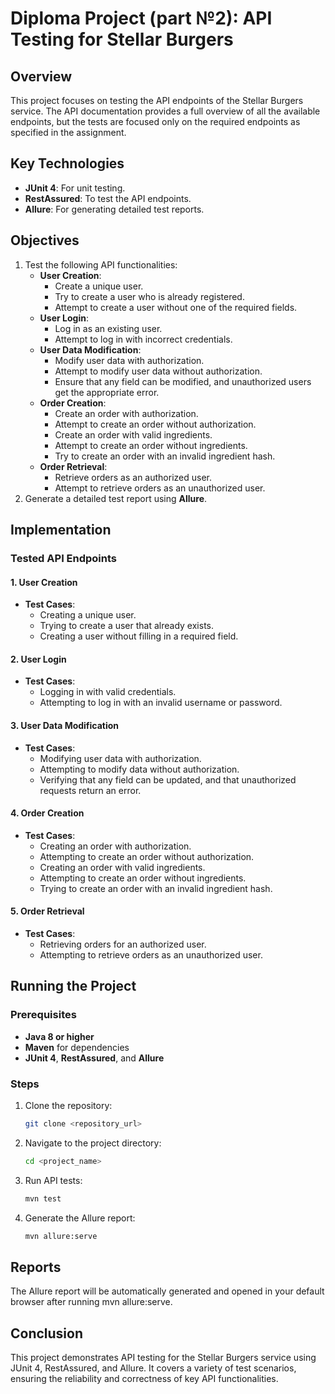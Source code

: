# Diploma Project (part №2): API Testing for Stellar Burgers 

## Overview
This project focuses on testing the API endpoints of the Stellar Burgers service. The API documentation provides a full overview of all the available endpoints, but the tests are focused only on the required endpoints as specified in the assignment.

## Key Technologies
- **JUnit 4**: For unit testing.
- **RestAssured**: To test the API endpoints.
- **Allure**: For generating detailed test reports.

## Objectives
1. Test the following API functionalities:
   - **User Creation**:
     - Create a unique user.
     - Try to create a user who is already registered.
     - Attempt to create a user without one of the required fields.
   - **User Login**:
     - Log in as an existing user.
     - Attempt to log in with incorrect credentials.
   - **User Data Modification**:
     - Modify user data with authorization.
     - Attempt to modify user data without authorization.
     - Ensure that any field can be modified, and unauthorized users get the appropriate error.
   - **Order Creation**:
     - Create an order with authorization.
     - Attempt to create an order without authorization.
     - Create an order with valid ingredients.
     - Attempt to create an order without ingredients.
     - Try to create an order with an invalid ingredient hash.
   - **Order Retrieval**:
     - Retrieve orders as an authorized user.
     - Attempt to retrieve orders as an unauthorized user.
2. Generate a detailed test report using **Allure**.

## Implementation

### Tested API Endpoints

#### 1. User Creation
- **Test Cases**:
  - Creating a unique user.
  - Trying to create a user that already exists.
  - Creating a user without filling in a required field.

#### 2. User Login
- **Test Cases**:
  - Logging in with valid credentials.
  - Attempting to log in with an invalid username or password.

#### 3. User Data Modification
- **Test Cases**:
  - Modifying user data with authorization.
  - Attempting to modify data without authorization.
  - Verifying that any field can be updated, and that unauthorized requests return an error.

#### 4. Order Creation
- **Test Cases**:
  - Creating an order with authorization.
  - Attempting to create an order without authorization.
  - Creating an order with valid ingredients.
  - Attempting to create an order without ingredients.
  - Trying to create an order with an invalid ingredient hash.

#### 5. Order Retrieval
- **Test Cases**:
  - Retrieving orders for an authorized user.
  - Attempting to retrieve orders as an unauthorized user.

## Running the Project

### Prerequisites
- **Java 8 or higher**
- **Maven** for dependencies
- **JUnit 4**, **RestAssured**, and **Allure**

### Steps
1. Clone the repository:
   ```bash
   git clone <repository_url>
   ```
2. Navigate to the project directory:
   ```bash
   cd <project_name>
   ```
3. Run API tests:
   ```bash
   mvn test
   ```
4. Generate the Allure report:
   ```bash
   mvn allure:serve
   ```

## Reports
The Allure report will be automatically generated and opened in your default browser after running mvn allure:serve.

## Conclusion
This project demonstrates API testing for the Stellar Burgers service using JUnit 4, RestAssured, and Allure. It covers a variety of test scenarios, ensuring the reliability and correctness of key API functionalities.
